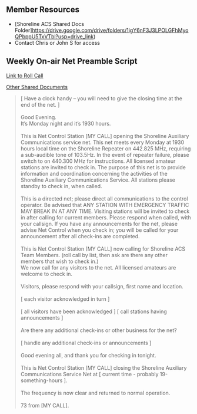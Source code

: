 ﻿## Member Resources
- [Shoreline ACS Shared Docs Folder]https://drive.google.com/drive/folders/1igY6nF3J3LPOLGFhMyoQPbppU5TxVTbl?usp=drive_link) 
- Contact Chris or John S for access

## Weekly On-air Net Preamble Script

[Link to Roll Call](https://drive.google.com/file/d/1XTu_DTiD2vtK1LRoCmsIxb1sCUx_WFe2/view?usp=sharing)

[Other Shared Documents](https://drive.google.com/drive/folders/1oBbJFeaEMabs4wk1yeiUwDgZXqJaVuQA?usp=sharing)

<blockquote>
[ Have a clock handy – you will need to give the closing time at the end of the net. ]<br/>
<br/>
Good Evening.
<br/>
It’s Monday night and it’s 1930 hours.<br/>
<br/>
This is Net Control Station [MY CALL] opening the Shoreline Auxiliary Communications service net. This net meets every Monday at 1930 hours local time on the Shoreline Repeater on 442.825 MHz, requiring a sub-audible tone of 103.5Hz. In the event of repeater failure, please switch to on 440.300 MHz for instructions. All licensed amateur stations are invited to check in. The purpose of this net is to provide information and coordination concerning the activities of the Shoreline Auxiliary Communications Service. All stations please standby to check in, when called.<br/>
<br/>
This is a directed net; please direct all communications to the control operator. Be advised that ANY STATION WITH EMERGENCY TRAFFIC MAY BREAK IN AT ANY TIME. Visiting stations will be invited to check in after calling for current members. Please respond when called, with your callsign. If you have any announcements for the net, please advise Net Control when you check in; you will be called for your announcement after all check-ins are completed.<br/>
<br/>
This is Net Control Station [MY CALL] now calling for Shoreline ACS Team Members. (roll call by list, then ask are there any other members that wish to check in.)
<br/>
We now call for any visitors to the net. All licensed amateurs are welcome to check in.<br/>
<br/>
Visitors, please respond with your callsign, first name and location.<br/>
<br/>
[ each visitor acknowledged in turn ]<br/>
<br/>
[ all visitors have been acknowledged ] [ call stations having announcements ]<br/>
<br/>
Are there any additional check-ins or other business for the net?<br/>
<br/>
[ handle any additional check-ins or announcements ]<br/>
<br/>
Good evening all, and thank you for checking in tonight.<br/>
<br/>
This is Net Control Station [MY CALL] closing the Shoreline Auxiliary Communications Service Net at [ current time - probably 19-something-hours ].<br/>
<br/>
The frequency is now clear and returned to normal operation.<br/>
<br/>
73 from [MY CALL].<br/>
</blockquote>